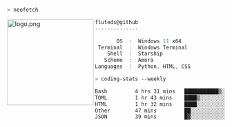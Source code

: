 ```zsh
> neofetch
```

<!--img align="left" src="https://github.com/fluteds.png" alt="logo.png" width="200"/>-->
<img align="left" src="https://external-content.duckduckgo.com/iu/?u=https%3A%2F%2F78.media.tumblr.com%2F975fca5f82161b190efdcaa05ffbd4ec%2Ftumblr_p6q6m9TJF01x3p3jmo1_500.png&f=1&nofb=1" alt="logo.png" width="200"/>

```csharp
fluteds@github
--------------

       OS  :  Windows 11 x64
 Terminal  :  Windows Terminal
    Shell  :  Starship
   Scheme  :  Amora
Languages  :  Python, HTML, CSS
```

```zsh
> coding-stats --weekly
```

<!--START_SECTION:waka-->

```txt
Bash         4 hrs 31 mins   ███████████▒░░░░░░░░░░░░░   45.46 %
TOML         1 hr 43 mins    ████▒░░░░░░░░░░░░░░░░░░░░   17.37 %
HTML         1 hr 32 mins    ████░░░░░░░░░░░░░░░░░░░░░   15.40 %
Other        47 mins         ██░░░░░░░░░░░░░░░░░░░░░░░   07.93 %
JSON         39 mins         █▓░░░░░░░░░░░░░░░░░░░░░░░   06.63 %
```

<!--END_SECTION:waka-->
